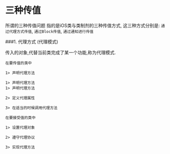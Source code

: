 # 三种传值

所谓的三种传值问题 指的是iOS类与类制剂的三种传值方式, 这三种方式分别是: `通过代理方式传值`,  `通过Block传值`, `通过通知进行传值`

###1. 代理方式 (代理模式)

传入的对象,代替当前类完成了某一个功能,称为代理模式.

```
在要传值的类中

1> 声明代理方法

1> 声明代理方法
1> 声明代理方法

2> 定义代理属性

3> 在适当的时候调用代理方法

在要接受值的类中

1> 设置代理对象

2> 遵守代理协议

3> 实现代理方法


